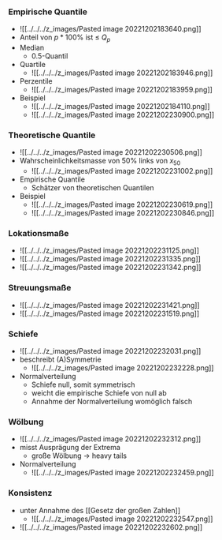 ### Empirische Quantile
+ ![[../../../z_images/Pasted image 20221202183640.png]]
+ Anteil von $p * {100\%}$ ist ≤ $Q_p$
+ Median
	+ 0.5-Quantil
+ Quartile
	+ ![[../../../z_images/Pasted image 20221202183946.png]]
+ Perzentile
	+ ![[../../../z_images/Pasted image 20221202183959.png]]
+ Beispiel
	+ ![[../../../z_images/Pasted image 20221202184110.png]]
	+ ![[../../../z_images/Pasted image 20221202230900.png]]

### Theoretische Quantile
+ ![[../../../z_images/Pasted image 20221202230506.png]]
+ Wahrscheinlichkeitsmasse von $50\%$ links von $x_{50}$
	+ ![[../../../z_images/Pasted image 20221202231002.png]]
+ Empirische Quantile
	+ Schätzer von theoretischen Quantilen
+ Beispiel
	+ ![[../../../z_images/Pasted image 20221202230619.png]]
	+ ![[../../../z_images/Pasted image 20221202230846.png]]

### Lokationsmaße
+ ![[../../../z_images/Pasted image 20221202231125.png]]
+ ![[../../../z_images/Pasted image 20221202231335.png]]
+ ![[../../../z_images/Pasted image 20221202231342.png]]

### Streuungsmaße
+ ![[../../../z_images/Pasted image 20221202231421.png]]
+ ![[../../../z_images/Pasted image 20221202231519.png]]

### Schiefe
+ ![[../../../z_images/Pasted image 20221202232031.png]]
+ beschreibt (A)Symmetrie
	+ ![[../../../z_images/Pasted image 20221202232228.png]]
+ Normalverteilung 
	+ Schiefe null, somit symmetrisch
	+ weicht die empirische Schiefe von null ab
	+ Annahme der Normalverteilung womöglich falsch

### Wölbung
+ ![[../../../z_images/Pasted image 20221202232312.png]]
+ misst Ausprägung der Extrema
	+ große Wölbung → heavy tails
+ Normalverteilung
	+ ![[../../../z_images/Pasted image 20221202232459.png]]

### Konsistenz
+ unter Annahme des [[Gesetz der großen Zahlen]]
	+ ![[../../../z_images/Pasted image 20221202232547.png]]
+ ![[../../../z_images/Pasted image 20221202232602.png]]